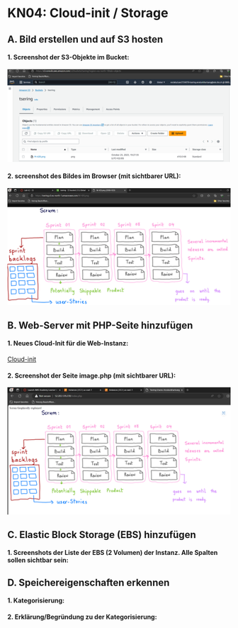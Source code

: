 # KN04: Cloud-init / Storage
## A. Bild erstellen und auf S3 hosten
#### 1. Screenshot der S3-Objekte im Bucket: 
![Details](images/1.png) <br>

#### 2. screenshot des Bildes im Browser (mit sichtbarer URL):
![Details](images/2.png) <br>

## B. Web-Server mit PHP-Seite hinzufügen
#### 1. Neues Cloud-Init für die Web-Instanz:
[Cloud-init](cloud-init.yaml)

#### 2. Screenshot der Seite image.php (mit sichtbarer URL):
![Details](images/3.png) <br>

## C. Elastic Block Storage (EBS) hinzufügen
#### 1. Screenshots der Liste der EBS (2 Volumen) der Instanz. Alle Spalten sollen sichtbar sein:


## D. Speichereigenschaften erkennen
#### 1. Kategorisierung:

#### 2. Erklärung/Begründung zu der Kategorisierung: